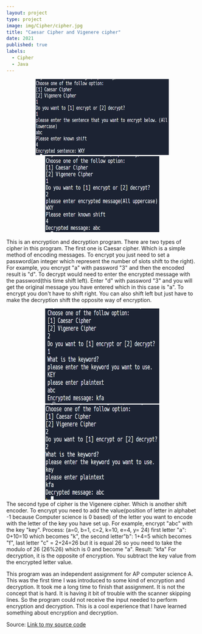 ```yaml
---
layout: project
type: project
image: img/Cipher/cipher.jpg
title: "Caesar Cipher and Vigenere cipher"
date: 2021
published: true
labels:
  - Cipher
  - Java
---
```


<div align="center">
  <img width="350px" height="200px" src="../img/Cipher/ccipherEncode.PNG" class="img-thumbnail" >
  <img width="300px" height="200px" src="../img/Cipher/ccipherDecrypt.PNG" class="img-thumbnail" >
 
</div>

This is an encryption and decryption program. There are two types of cipher in this program. The first one is Caesar cipher. Which is a simple method of encoding messages. To encrypt you just need to set a password(an integer which represent the number of slots shift to the right). For example, you encrypt "a" with password "3" and then the encoded result is "d". To decrypt would need to enter the encrypted message with the password(this time shift left). Enter "d" with password "3" and you will get the original message you have entered which in this case is "a". To encrypt you don't have to shift right. You can also shift left but just have to make the decryption shift the opposite way of encryption.



<div align="center">
  <img width="300px" height="250px" src="../img/Cipher/vcipherEncode.PNG" class="img-thumbnail" >
  <img width="300px" height="250px" src="../img/Cipher/vcipherDecrypt.PNG" class="img-thumbnail" >
 
</div>
The second type of cipher is the Vigenere cipher. Which is another shift encoder. To encrypt you need to add the value(position of letter in alphabet -1 because Computer science is 0 based) of the letter you want to encode with the letter of the key you have set up. For example, encrypt "abc" with the key "key". Process: (a=0, b=1, c=2, k=10, e=4, y= 24) first letter "a": 0+10=10 which becomes "k", the second letter"b": 1+4=5 which becomes "f", last letter "c" = 2+24=26 but it is equal 26 so you need to take the modulo of 26 (26%26) which is 0 and become "a". 
Result: "kfa" For decryption, it is the opposite of encryption. You subtract the key value from the encrypted letter value.



This program was an independent assignment for AP computer science A. This was the first time I was introduced to some kind of encryption and decryption. It took me a long time to finish that assignment. It is not the concept that is hard. It is having it bit of trouble with the scanner skipping lines. So the program could not receive the input needed to perform encryption and decryption. This is a cool experience that I have learned something about encryption and decryption. 




Source: <a href="https://replit.com/@yc2003/Final-cipher1"><i class="large github icon "></i>Link to my source code</a>
